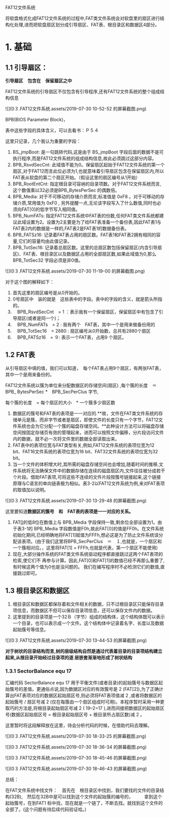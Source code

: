 FAT12文件系统



将软盘格式化成FAT12文件系统的过程中,FAT类文件系统会对软盘里的扇区进行结构化处理,进而把软盘扇区划分成引导扇区、FAT表、根目录区和数据区4部分。

# 1. 基础

## 1.1 引导扇区：

**引导扇区　包含在　保留扇区之中**

FAT12文件系统的引导扇区不仅包含有引导程序,还有FAT12文件系统的整个组成结构信息

![](0３.FAT12文件系统.assets/2019-07-30 10-52-52 的屏幕截图.png)

BPB(BIOS Parameter Block)，

表中这些字段的具体含义，可以去看书：Ｐ５４

这里只记录，几个我认为重要的字段：

1. BS_jmpBoot:  是一句跳转代码,这是由于 BS_jmpBoot 字段后面的数据不是可执行程序,而是FAT12文件系统的组成结构信息,故此必须跳过这部分内容。
2. BPB_RsvdSecCnt: 此域值不能为0。保留扇区起始于FAT12文件系统的第一个扇区,对于FAT12而言此位必须为1,也就意味着引导扇区包含在保留扇区内,所以FAT表从软盘的第二个扇区开始。（假设这里的扇区编号从1开始）
3. BPB_RootEntCnt:  指定根目录可容纳的目录项数。对于FAT12文件系统而言,这个数值乘以32必须是BPB_BytesPerSec 的偶数倍。
4. BPB_Media:  对于不可移动的存储介质而言,标准值是 0xF8 。对于可移动的存储介质,常用值为 0xF0 , 另外提醒一点,无论该字段写入了什么数值,同时也必须向FAT[0]的低字节写入相同值。
5. BPB_NumFATs: 指定FAT12文件系统中FAT表的份数,任何FAT类文件系统都建议此域设置为2。设置为2主要是为了给FAT表准备一个备份表,因此FAT表1与FAT表2内的数据是一样的,FAT表2是FAT表1的数据备份表。
6. BPB_FATSz16:  记录着FAT表占用的扇区数。FAT表1和FAT表2拥有相同的容量,它们的容量均由此值记录。
7. BPB_TotSec16: 记录着总扇区数。这里的总扇区数包括保留扇区(内含引导扇区)、FAT表、根目录区以及数据区占用的全部扇区数,如果此域值为0,那么 BPB_TotSec32 字段必须是非0值。

![](0３.FAT12文件系统.assets/2019-07-30 11-19-00 的屏幕截图.png)

对于这个图的解释如下：

1. 首先这里的扇区编号是从0开始的。
2. 0号扇区中　装的就是　这些表中的字段。表中的字段的含义，就是箭头所指的。
3. 　BPB_RsvdSecCnt　= 1 ：表示我有一个保留扇区，保留扇区中有包含了引导扇区(或者是同一个)；
4. 　BPB_NumFATs　= 2 : 我有两个　FAT表，其中一个是用来做备份用的
5. 　BPB_TotSec16　= 2880 : 扇区编号从0开始数，总共有2880个扇区
6. 　BPB_FATSz16　= ９: 表示一个FAT表，占用9 个扇区。

## 1.2 FAT表

从引导扇区中填的值，我们可以知道，　每个FAT表占用9个扇区，有两张FAT表，其中一个是用来备份的。

FAT12文件系统以簇为单位来分配数据区的存储空间(扇区)
,每个簇的长度　＝　BPB_ BytesPerSec *　BPB_SecPerClus 字节,

每个簇的长度　= 每个扇区的大小　* 一个簇多少扇区数

1. 数据区的簇号和FAT表的表项是一一对应的.**故，文件在FAT类文件系统的存储单元是簇，而非字节或者是扇区，即使文件的长度只有一个字节，FAT12文件系统也会为它分配一个簇的磁盘存储空间。**此种设计方法可以将磁盘存储空间按固定存储页有效的管理起来，进而可以按照文件偏移，分片段访问文件内的数据，就不必一次将文件里的数据全部读取出来。
2. FAT表中的表项位宽与FAT类型有关,例如,FAT12文件系统的表项位宽为12 bit、FAT16文件系统的表项位宽为16 bit、FAT32文件系统的表项位宽为32 bit。
3. 当一个文件的体积增大时,其所需的磁盘存储空间也会增加,随着时间的推移,文件系统将无法确保文件中的数据存储在连续的磁盘扇区内,文件往往被分成若干个片段。借助FAT表项,可将这些不连续的文件片段按簇号链接起来,这个链接原理与C语言的单向链表极为相似。表3-2以FAT12文件系统为例,来对FAT表项的取值加以说明。

![](0３.FAT12文件系统.assets/2019-07-30 13-29-48 的屏幕截图.png)

这里要知道**数据区的簇号　和　FAT表的表项是一一对应的关系。**

1. FAT[0](FAT表项0)的低8位在数值上与 BPB_Media 字段保持一致,剩余位全部设置为1。由于表3-1的 BPB_Media 字段数值是F0h,故此FAT[0]的值是FF0h。在文件系统初始化期间,已经明确地将FAT[1]赋值为FFFh,想必这是为了防止文件系统误分配该表项。(由于我们这里将BPB_SecPerClus　＝　１,也就是，一个扇区和一个簇相对应。，这里将FAT[1] = FFFh,也就是代表，第一个扇区不能使用)
2. 现在,大部分操作系统的FAT类文件系统驱动程序都直接跳过这两个FAT表项的检索,使它们不
   再参与计算。因此,FAT[0]和FAT[1]的数值已经不再那么重要了,有时候这两个值为0也是没问题的。
   我们在编写程序时不必检测它们的数值,直接跳过即可。

## 1.3 根目录区和数据区

1. 根目录区和数据区都保存着和文件相关的数据，只不过根目录区只能保存目录项信息，而数据区不但可以保存目录项信息，还可以保存文件内的数据。
2. 这里提到的目录项是一个32Ｂ（字节）组成的结构体，这个结构体既可以表示一个目录，也可以表示成一个文件。这个结构体中记录着名字、长度以及数据起始簇号等信息。

![](0３.FAT12文件系统.assets/2019-07-30 13-44-53 的屏幕截图.png)

**对于树状的目录结构而言,树的层级结构自然是通过代表着目录的目录项结构建立起来,从根目录开始经过目录项的逐
层嵌套渐渐地形成了树状结构**

### 1.3.1  SectorBalance equ 17 

汇编代码 SectorBalance equ 17 用于平衡文件(或者目录)的起始簇号与数据区起始簇号的差值。更通俗点说,因为数据区对应的有效簇号是 2 (FAT[2]),为了正确计算出FAT表项对应的数据区起始扇区号,则必须将FAT表项值减 2 ,或者将数据区的起始簇号 / 扇区号减 2 (仅在每簇由一个扇区组成时可用)。本程序暂时采用一种更取巧的方法是,将根目录起始扇区号减 2 ( 19–2=17 ),进而间接把数据区的起始扇区号(数据区起始扇区号 = 根目录起始扇区号 + 根目录所占扇区数)减 2 。

这里暂时将这段解释放在这里，待会分析代码的时候，在借助代码去理解。

![](0３.FAT12文件系统.assets/2019-07-30 18-33-25 的屏幕截图.png)



![](0３.FAT12文件系统.assets/2019-07-30 18-36-34 的屏幕截图.png)

![](0３.FAT12文件系统.assets/2019-07-30 18-45-46 的屏幕截图.png)

![](0３.FAT12文件系统.assets/2019-07-30 18-46-43 的屏幕截图.png)

总结：

在FAT文件系统中找文件：　首先在　根目录区中找到，我们要找的文件的目录结构(32B),　然后在32B中是可以找到这个文件的起始簇的编号的，　　　拿到这个起始簇号，在到FAT1 标中找，现在就是一个链了，不断去找。就找到这个文件的全部了。(这个问题有待后续代码验证哈。)